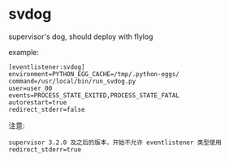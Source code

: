 svdog
=====

supervisor's dog, should deploy with flylog

example:

    [eventlistener:svdog]
    environment=PYTHON_EGG_CACHE=/tmp/.python-eggs/
    command=/usr/local/bin/run_svdog.py
    user=user_00
    events=PROCESS_STATE_EXITED,PROCESS_STATE_FATAL
    autorestart=true
    redirect_stderr=false

注意: 

    supervisor 3.2.0 及之后的版本，开始不允许 eventlistener 类型使用 redirect_stderr=true
